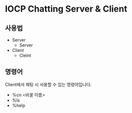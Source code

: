 # IOCP Chatting Server & Client
## 사용법
* Server
  * Server <PORT>
* Client
  * Cleint <IP> <PORT>

## 명령어
Client에서 채팅 시 사용할 수 있는 명령어입니다.
- %cn <바꿀 이름>
- %ls
- %help

